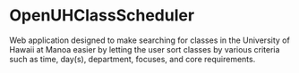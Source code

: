 OpenUHClassScheduler
====================

Web application designed to make searching for classes in the University of Hawaii at Manoa easier by letting the user sort classes by various criteria such as time, day(s), department, focuses, and core requirements.
